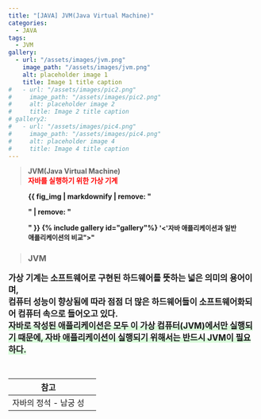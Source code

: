 ```yaml
---
title: "[JAVA] JVM(Java Virtual Machine)"
categories:
  - JAVA
tags:
  - JVM
gallery:
  - url: "/assets/images/jvm.png"
    image_path: "/assets/images/jvm.png"
    alt: placeholder image 1
    title: Image 1 title caption
#   - url: "/assets/images/pic2.png"
#     image_path: "/assets/images/pic2.png"
#     alt: placeholder image 2
#     title: Image 2 title caption
# gallery2:
#   - url: "/assets/images/pic4.png"
#     image_path: "/assets/images/pic4.png"
#     alt: placeholder image 4
#     title: Image 4 title caption
---
```


> <b>JVM(Java Virtual Machine)<br><span style="color:red;">자바를 실행하기 위한 가상 기계</span><br>

<figure>
  {{ fig_img | markdownify | remove: "<p>" | remove: "</p>" }}
{% include gallery id="gallery"%}
<span style="font-size:13px; text-align:center;">'<'자바 애플리케이션과 일반 애플리케이션의 비교">"</span>
</figure>

> <h3>JVM</h3>

<span style="font-size:16.7px;">가상 기계는 소프트웨어로 구현된 하드웨어를 뜻하는 넓은 의미의 용어이며,<br> 컴퓨터 성능이 향상됨에 따라 점점 더 많은 하드웨어들이 소프트웨어화되어 컴퓨터 속으로 들어오고 있다.<br><span style="box-shadow: inset 0 -10px 0 #D9FCDB;"><b>자바로 작성된 애플리케이션은 모두 이 가상 컴퓨터(JVM)에서만 실행되기 때문에, 자바 애플리케이션이 실행되기 위해서는 반드시 JVM이 필요하다.</b></span>
</span>

<br>

| 참고                  |     |
| --------------------- | --- |
| 자바의 정석 - 남궁 성 |     |

<br>
